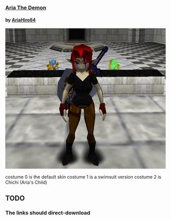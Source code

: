 ### [Aria The Demon](bin/zzplayas-aria-the-demon.zobj)
#### by [AriaHiro64](https://github.com/AriaHiro64)
[![Download](img/aria-adult.jpg)](bin/zzplayas-aria-the-demon.zobj)

costume 0 is the default skin
costume 1 is a swimsuit version
costume 2 is Chichi (Aria's Child)

## TODO
### The links should direct-download
